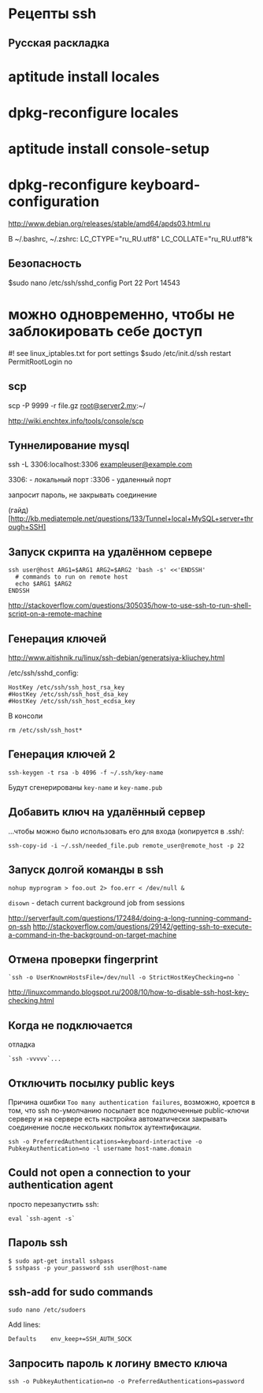 Рецепты ssh
===========

Русская раскладка
-----------------
# aptitude install locales
# dpkg-reconfigure locales

# aptitude install console-setup
# dpkg-reconfigure keyboard-configuration
http://www.debian.org/releases/stable/amd64/apds03.html.ru

В ~/.bashrc, ~/.zshrc:
LC_CTYPE="ru_RU.utf8"
LC_COLLATE="ru_RU.utf8"k

Безопасность
------------
$sudo nano /etc/ssh/sshd_config
Port 22
Port 14543
# можно одновременно, чтобы не заблокировать себе доступ
#! see linux_iptables.txt for port settings
$sudo /etc/init.d/ssh restart
PermitRootLogin no

scp
---
scp -P 9999 -r file.gz root@server2.my:~/

http://wiki.enchtex.info/tools/console/scp

Туннелирование mysql
--------------------

ssh -L 3306:localhost:3306 exampleuser@example.com

3306: - локальный порт
:3306 - удаленный порт

запросит пароль, не закрывать соединение

(гайд)[http://kb.mediatemple.net/questions/133/Tunnel+local+MySQL+server+through+SSH]

Запуск скрипта на удалённом сервере
-----------------------------------

	ssh user@host ARG1=$ARG1 ARG2=$ARG2 'bash -s' <<'ENDSSH'
	  # commands to run on remote host
	  echo $ARG1 $ARG2
	ENDSSH

http://stackoverflow.com/questions/305035/how-to-use-ssh-to-run-shell-script-on-a-remote-machine

Генерация ключей
----------------

http://www.aitishnik.ru/linux/ssh-debian/generatsiya-kliuchey.html

/etc/ssh/sshd_config:

	HostKey /etc/ssh/ssh_host_rsa_key
	#HostKey /etc/ssh/ssh_host_dsa_key
	#HostKey /etc/ssh/ssh_host_ecdsa_key

В консоли

	rm /etc/ssh/ssh_host*

Генерация ключей 2
------------------

	ssh-keygen -t rsa -b 4096 -f ~/.ssh/key-name

Будут сгенерированы `key-name` и `key-name.pub`

Добавить ключ на удалённый сервер
---------------------------------

...чтобы можно было использовать его для входа (копируется в .ssh/:

	ssh-copy-id -i ~/.ssh/needed_file.pub remote_user@remote_host -p 22


Запуск долгой команды в ssh
---------------------------

	nohup myprogram > foo.out 2> foo.err < /dev/null &

`disown` - detach current background job from sessions

http://serverfault.com/questions/172484/doing-a-long-running-command-on-ssh
http://stackoverflow.com/questions/29142/getting-ssh-to-execute-a-command-in-the-background-on-target-machine

Отмена проверки fingerprint
---------------------------

	`ssh -o UserKnownHostsFile=/dev/null -o StrictHostKeyChecking=no `

http://linuxcommando.blogspot.ru/2008/10/how-to-disable-ssh-host-key-checking.html

Когда не подключается
---------------------

отладка

	`ssh -vvvvv`...

Отключить посылку public keys
-----------------------------

Причина ошибки `Too many authentication failures`, возможно, кроется в том, что ssh по-умолчанию посылает все подключенные public-ключи серверу и на сервере есть настройка автоматически закрывать соединение после нескольких попыток аутентификации.

	ssh -o PreferredAuthentications=keyboard-interactive -o PubkeyAuthentication=no -l username host-name.domain

Could not open a connection to your authentication agent
--------------------------------------------------------

просто перезапустить ssh:

    eval `ssh-agent -s`

Пароль ssh
----------

	$ sudo apt-get install sshpass
	$ sshpass -p your_password ssh user@host-name


## ssh-add for sudo commands

```
sudo nano /etc/sudoers
```

Add lines:

```
Defaults    env_keep+=SSH_AUTH_SOCK
```

## Запросить пароль к логину вместо ключа

`ssh -o PubkeyAuthentication=no -o PreferredAuthentications=password`